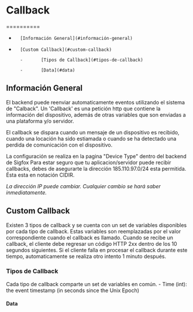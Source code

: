 # Callback
==========

-       [Información General](#información-general)

-       [Custom Callback](#custom-callback)
        
        -       [Tipos de Callback](#tipos-de-callback)
        
        -       [Data](#data)      
        
        
Información General
-------------------

El backend puede reenviar automaticamente eventos utilizando el sistema de "Calback".
Un 'Callback' es una petición http que contiene la información del dispositivo, además de otras variables que son enviadas a una plataforma y/o servidor.

El callback se dispara cuando un mensaje de un dispositivo es recibido, cuando una locación ha sido estiamada o cuando se ha detectado una perdida de comunicación con el dispositivo. 

La configuración se realiza en la pagina  "Device Type" dentro del backend de Sigfox
Para estar seguro que tu aplicacion/servidor puede recibir callbacks, debes de asegurarte la dirección 185.110.97.0/24 esta permitida. Ésta esta en notación CIDIR.

*La dirección IP puede cambiar. Cualquier cambio se hará saber inmediatamente.*

Custom Callback
---------------

Existen 3 tipos de callback y se cuenta con un set de variables disponibles por cada tipo de callback.
Estas variables son reemplazadas por el valor correspondiente cuando el callback es llamado.
Cuando se recibe un callback, el cliente debe regresar un código HTTP 2xx dentro de los 10 segundos siguientes. Si el cliente falla en procesar el callback durante este tiempo, automaticamente se realiza otro intento 1 minuto después. 


### Tipos de Callback

Cada tipo de callback comparte un set de variables en común. 
        -       Time (int): the event timestamp (in seconds since the Unix Epoch)

#### Data


